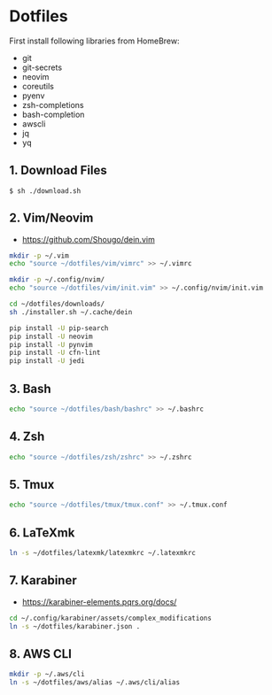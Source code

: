 # Dotfiles

First install following libraries from HomeBrew:
- git
- git-secrets
- neovim
- coreutils
- pyenv
- zsh-completions
- bash-completion
- awscli
- jq
- yq

## 1. Download Files

```
$ sh ./download.sh
```

## 2. Vim/Neovim

- https://github.com/Shougo/dein.vim

```sh
mkdir -p ~/.vim
echo "source ~/dotfiles/vim/vimrc" >> ~/.vimrc

mkdir -p ~/.config/nvim/
echo "source ~/dotfiles/vim/init.vim" >> ~/.config/nvim/init.vim

cd ~/dotfiles/downloads/
sh ./installer.sh ~/.cache/dein

pip install -U pip-search
pip install -U neovim
pip install -U pynvim
pip install -U cfn-lint
pip install -U jedi
```


## 3. Bash

```sh
echo "source ~/dotfiles/bash/bashrc" >> ~/.bashrc
```

## 4. Zsh

```sh
echo "source ~/dotfiles/zsh/zshrc" >> ~/.zshrc
```

## 5. Tmux

```sh
echo "source ~/dotfiles/tmux/tmux.conf" >> ~/.tmux.conf
```

## 6. LaTeXmk

```sh
ln -s ~/dotfiles/latexmk/latexmkrc ~/.latexmkrc
```

## 7. Karabiner

- https://karabiner-elements.pqrs.org/docs/

```sh
cd ~/.config/karabiner/assets/complex_modifications
ln -s ~/dotfiles/karabiner.json .
```

## 8. AWS CLI

```sh
mkdir -p ~/.aws/cli
ln -s ~/dotfiles/aws/alias ~/.aws/cli/alias
```
